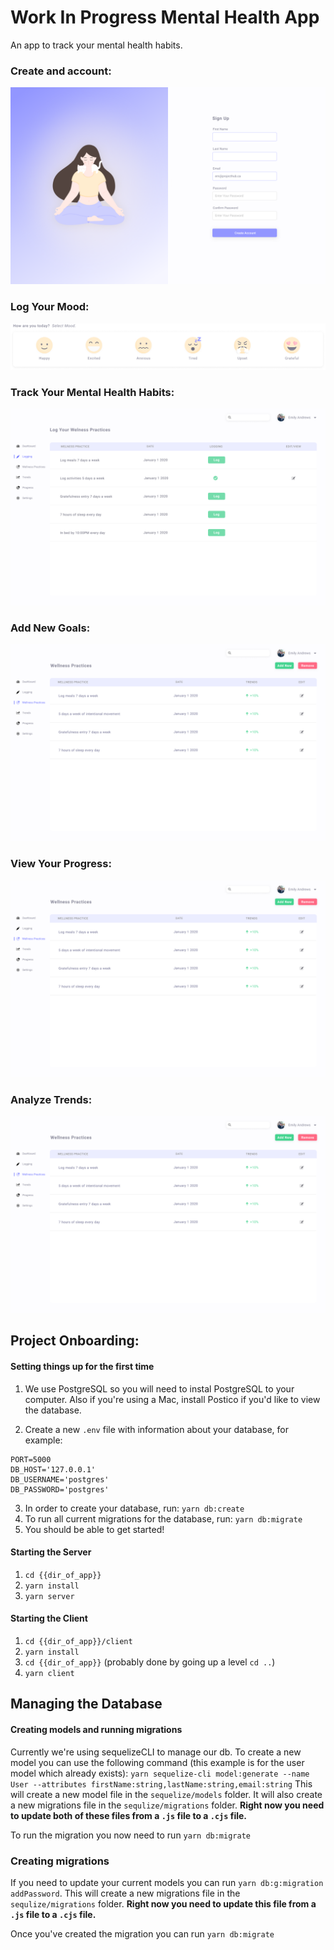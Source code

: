 # Work In Progress Mental Health App

An app to track your mental health habits. 

### Create and account: 

![sign-up](/Sign-Up-Page.png)


### Log Your Mood: 

![log-mood](/log-moods.png)

### Track Your Mental Health Habits: 

![log-goals](/Logging-Main.png)


### Add New Goals: 

![log-goals](/Goals.png)

### View Your Progress: 

![log-goals](/Goals.png)

### Analyze Trends: 

![log-goals](/Goals.png)


## Project Onboarding:

#### Setting things up for the first time

1. We use PostgreSQL so you will need to instal PostgreSQL to your computer. Also if you're using a Mac, install Postico if you'd like to view the database.

2. Create a new `.env` file with information about your database, for example:

```
PORT=5000
DB_HOST='127.0.0.1'
DB_USERNAME='postgres'
DB_PASSWORD='postgres'
```

3. In order to create your database, run: `yarn db:create`
4. To run all current migrations for the database, run: `yarn db:migrate`
5. You should be able to get started!

#### Starting the Server

1. `cd {{dir_of_app}}`
2. `yarn install`
3. `yarn server`

#### Starting the Client

1. `cd {{dir_of_app}}/client`
2. `yarn install`
3. `cd {{dir_of_app}}` (probably done by going up a level `cd ..`)
4. `yarn client`

## Managing the Database

#### Creating models and running migrations

Currently we're using sequelizeCLI to manage our db. To create a new model you can use the following command (this example is for the user model which already exists):
`yarn sequelize-cli model:generate --name User --attributes firstName:string,lastName:string,email:string`
This will create a new model file in the `sequelize/models` folder. It will also create a new migrations file in the `sequlize/migrations` folder. **Right now you need to update both of these files from a `.js` file to a `.cjs` file.**

To run the migration you now need to run `yarn db:migrate`

### Creating migrations

If you need to update your current models you can run `yarn db:g:migration addPassword`. This will create a new migrations file in the `sequlize/migrations` folder. **Right now you need to update this file from a `.js` file to a `.cjs` file.**

Once you've created the migration you can run `yarn db:migrate`
